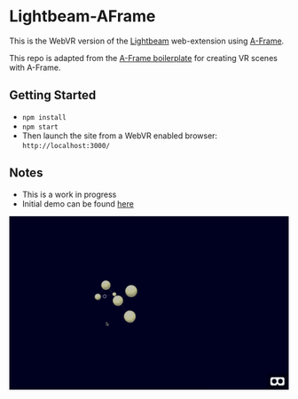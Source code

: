 # Lightbeam-AFrame

This is the WebVR version of the [Lightbeam](https://github.com/mozilla/lightbeam-we) web-extension using [A-Frame](https://aframe.io).

This repo is adapted from the [A-Frame boilerplate](https://github.com/aframevr/aframe-boilerplate) for creating VR scenes with A-Frame.

## Getting Started

- `npm install`
- `npm start`
- Then launch the site from a WebVR enabled browser: `http://localhost:3000/`

## Notes

- This is a work in progress
- Initial demo can be found [here](http://faithful-hope.glitch.me/)

![lightbeam-aframe-screenshot](/docs/screens/lightbeam-aframe.gif)
